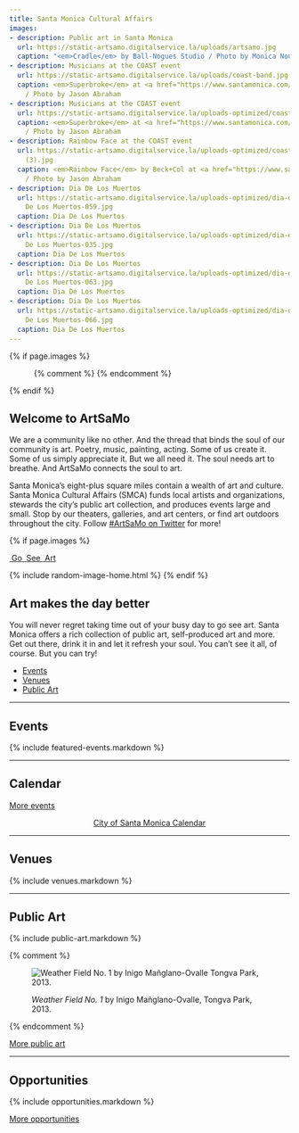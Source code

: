 ```yaml
---
title: Santa Monica Cultural Affairs
images:
- description: Public art in Santa Monica
  url: https://static-artsamo.digitalservice.la/uploads/artsamo.jpg
  caption: "<em>Cradle</em> by Ball-Nogues Studio / Photo by Monica Nouwens"
- description: Musicians at the COAST event
  url: https://static-artsamo.digitalservice.la/uploads/coast-band.jpg
  caption: <em>Superbroke</em> at <a href="https://www.santamonica.com/event/coast/">COAST</a>
    / Photo by Jason Abraham
- description: Musicians at the COAST event
  url: https://static-artsamo.digitalservice.la/uploads-optimized/coast/2048-wide/2017_Coast_Superbroke_photoby_Jason_Abraham.jpg
  caption: <em>Superbroke</em> at <a href="https://www.santamonica.com/event/coast/">COAST</a>
    / Photo by Jason Abraham
- description: Rainbow Face at the COAST event
  url: https://static-artsamo.digitalservice.la/uploads-optimized/coast/2048-wide/2017_Coast_RainbowFace_by_Beck+Col_photoby_Jason_Abraham
    (3).jpg
  caption: <em>Rainbow Face</em> by Beck+Col at <a href="https://www.santamonica.com/event/coast/">COAST</a>
    / Photo by Jason Abraham
- description: Dia De Los Muertos
  url: https://static-artsamo.digitalservice.la/uploads-optimized/dia-de-los-muertos/2048-wide/Dia
    De Los Muertos-059.jpg
  caption: Dia De Los Muertos
- description: Dia De Los Muertos
  url: https://static-artsamo.digitalservice.la/uploads-optimized/dia-de-los-muertos/2048-wide/Dia
    De Los Muertos-035.jpg
  caption: Dia De Los Muertos
- description: Dia De Los Muertos
  url: https://static-artsamo.digitalservice.la/uploads-optimized/dia-de-los-muertos/2048-wide/Dia
    De Los Muertos-063.jpg
  caption: Dia De Los Muertos
- description: Dia De Los Muertos
  url: https://static-artsamo.digitalservice.la/uploads-optimized/dia-de-los-muertos/2048-wide/Dia
    De Los Muertos-066.jpg
  caption: Dia De Los Muertos
---
```


{% if page.images %}
<figure>
  <img height="1" alt="" />
  {% comment %}
  <script type="text/template">
    <video width="1920" height="1080" autoplay loop muted playsinline>
      <source src="https://jimthoburn.com/artsamo/2018_BeachDances_ACBH_JayCarlon_4TrianglesVideo.mp4" type="video/mp4" />
      <!-- <source src=".webm" type="video/webm" /> -->
    </video>
  </script>
  <script type="text/template">
    <video width="1920" height="1080" autoplay loop muted playsinline>
      <source src="https://jimthoburn.com/artsamo/Beach Dances 2018  1 min CityTV spot.mp4" type="video/mp4" />
      <!-- <source src=".webm" type="video/webm" /> -->
    </video>
  </script>
  {% endcomment %}
  <img src="/assets/images/logotype/artsamo.svg" height="1" alt="" />
  <figcaption></figcaption>
</figure>
{% endif %}

<h1 style="position: absolute; left: -9999px;">Santa Monica Cultural Affairs</h1>


Welcome to ArtSaMo
------------------

We are a community like no other. And the thread that binds the soul of our community is art. Poetry, music, painting, acting. Some of us create it. Some of us simply appreciate it. But we all need it. The soul needs art to breathe. And ArtSaMo connects the soul to art.

Santa Monica’s eight-plus square miles contain a wealth of art and culture. Santa Monica Cultural Affairs (SMCA) funds local artists and organizations, stewards the city’s public art collection, and produces events large and small. Stop by our theaters, galleries, and art centers, or find art outdoors throughout the city. Follow [#ArtSaMo on Twitter](https://twitter.com/search?q=%23ArtSaMo) for more!

{% if page.images %}
<p class="go-see-art">
  <a href="#go-see-art">
    <span>
      <span class="image"><img height="1" alt="" /></span>
      <span class="text">Go</span>
    </span>
    <span>
      <span class="image"><img height="1" alt="" /></span>
      <span class="text">See</span>
    </span>
    <span>
      <span class="image"><img height="1" alt="" /></span>
      <span class="text">Art</span>
    </span>
  </a>
</p>
{% include random-image-home.html %}
{% endif %}


## Art makes the day better <a id="go-see-art"></a>

You will never regret taking time out of your busy day to go see art. Santa Monica offers a rich collection of public art, self-produced art and more. Get out there, drink it in and let it refresh your soul. You can’t see it all, of course. But you can try!

<nav class="action" markdown="1">

*   [Events](/events/)
*   [Venues](/venues/)
*   [Public Art](/public-art/)

</nav>


* * *


Events
------

{% include featured-events.markdown %}


* * *


Calendar <a id="calendar"></a>
------------------------------

<ol
  class="events"
  data-events-types="Art Event,Arts/Crafts,Concerts/Dance,Festival/Celebration,Lecture/Panel,Movies/Film,Play/Performance Art"
  data-events-locations="Annenberg Community Beach House,Miles Memorial Playhouse,Palisades Park"
  data-events-limit="6">
</ol>
<script src="/assets/js/events.js"></script>

<p data-events-more class="action" markdown="1" style="visibility: hidden;">

[More events](/events/#calendar)

</p>

<p data-events-fallback style="text-align: center;"><a href="https://www.santamonica.gov/events">City of Santa Monica Calendar</a></p>


* * *


Venues
------

{% include venues.markdown %}
    

* * *


Public Art
----------

<script></script>

{% include public-art.markdown %}

{% comment %}
<figure>
  <img
    src="https://static-artsamo.digitalservice.la/uploads/weather-field-tongva.jpg"
    height="300"
    alt="Weather Field No. 1 by Inigo Mañglano-Ovalle Tongva Park, 2013."
  />
  <figcaption>
    <p>
      <em>Weather Field No. 1</em> by Inigo Mañglano-Ovalle, Tongva Park, 2013.
    </p>
  </figcaption>
</figure>
{% endcomment %}

<p class="action" markdown="1">

[More public art](/public-art/)

</p>


* * *


Opportunities
-------------

{% include opportunities.markdown %}

<p class="action" markdown="1">

[More opportunities](/opportunities/)

</p>

